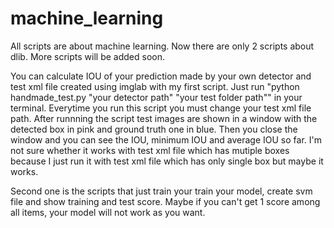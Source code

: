 # machine_learning
All scripts are about machine learning.
Now there are only 2 scripts about dlib.
More scripts will be added soon.

You can calculate IOU of your prediction made by your own detector and test xml file created using imglab with my first script.
Just run "python handmade_test.py "your detector path" "your test folder path"" in your terminal.
Everytime you run this script you must change your test xml file path.
After runnning the script test images are shown in a window with the detected box in pink and ground truth one in blue.
Then you close the window and you can see the IOU, minimum IOU and average IOU so far.
I'm not sure whether it works with test xml file which has mutiple boxes because I just run it with test xml file which has only single box but maybe it works.

Second one is the scripts that just train your train your model, create svm file and show training and test score.
Maybe if you can't get 1 score among all items, your model will not work as you want.
